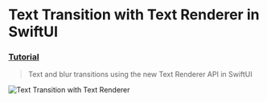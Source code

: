 # Text Transition with Text Renderer in SwiftUI
 ### [Tutorial](https://designcode.io/swiftui-handbook-text-transition-with-text-renderer)
> Text and blur transitions using the new Text Renderer API in SwiftUI

![Text Transition with Text Renderer](https://github.com/user-attachments/assets/1f6064bd-a9b5-4e2f-83a9-aa71333dc37d)

